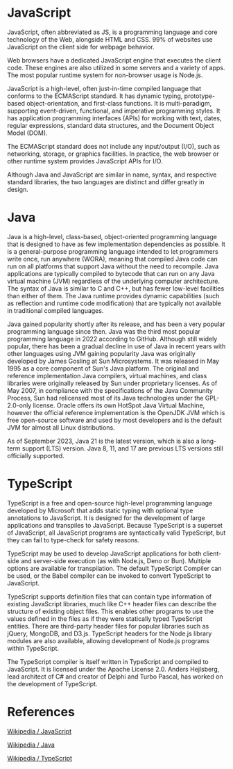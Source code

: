 # JavaScript

JavaScript, often abbreviated as JS, is a programming language and core technology of the Web, alongside HTML and CSS. 99% of websites use JavaScript on the client side for webpage behavior.

Web browsers have a dedicated JavaScript engine that executes the client code. These engines are also utilized in some servers and a variety of apps. The most popular runtime system for non-browser usage is Node.js.

JavaScript is a high-level, often just-in-time compiled language that conforms to the ECMAScript standard. It has dynamic typing, prototype-based object-orientation, and first-class functions. It is multi-paradigm, supporting event-driven, functional, and imperative programming styles. It has application programming interfaces (APIs) for working with text, dates, regular expressions, standard data structures, and the Document Object Model (DOM).

The ECMAScript standard does not include any input/output (I/O), such as networking, storage, or graphics facilities. In practice, the web browser or other runtime system provides JavaScript APIs for I/O.

Although Java and JavaScript are similar in name, syntax, and respective standard libraries, the two languages are distinct and differ greatly in design.

# Java
Java is a high-level, class-based, object-oriented programming language that is designed to have as few implementation dependencies as possible. It is a general-purpose programming language intended to let programmers write once, run anywhere (WORA), meaning that compiled Java code can run on all platforms that support Java without the need to recompile. Java applications are typically compiled to bytecode that can run on any Java virtual machine (JVM) regardless of the underlying computer architecture. The syntax of Java is similar to C and C++, but has fewer low-level facilities than either of them. The Java runtime provides dynamic capabilities (such as reflection and runtime code modification) that are typically not available in traditional compiled languages.

Java gained popularity shortly after its release, and has been a very popular programming language since then. Java was the third most popular programming language in 2022 according to GitHub. Although still widely popular, there has been a gradual decline in use of Java in recent years with other languages using JVM gaining popularity
Java was originally developed by James Gosling at Sun Microsystems. It was released in May 1995 as a core component of Sun's Java platform. The original and reference implementation Java compilers, virtual machines, and class libraries were originally released by Sun under proprietary licenses. As of May 2007, in compliance with the specifications of the Java Community Process, Sun had relicensed most of its Java technologies under the GPL-2.0-only license. Oracle offers its own HotSpot Java Virtual Machine, however the official reference implementation is the OpenJDK JVM which is free open-source software and used by most developers and is the default JVM for almost all Linux distributions.

As of September 2023, Java 21 is the latest version, which is also a long-term support (LTS) version. Java 8, 11, and 17 are previous LTS versions still officially supported.

# TypeScript

TypeScript is a free and open-source high-level programming language developed by Microsoft that adds static typing with optional type annotations to JavaScript. It is designed for the development of large applications and transpiles to JavaScript. Because TypeScript is a superset of JavaScript, all JavaScript programs are syntactically valid TypeScript, but they can fail to type-check for safety reasons.

TypeScript may be used to develop JavaScript applications for both client-side and server-side execution (as with Node.js, Deno or Bun). Multiple options are available for transpilation. The default TypeScript Compiler can be used, or the Babel compiler can be invoked to convert TypeScript to JavaScript.

TypeScript supports definition files that can contain type information of existing JavaScript libraries, much like C++ header files can describe the structure of existing object files. This enables other programs to use the values defined in the files as if they were statically typed TypeScript entities. There are third-party header files for popular libraries such as jQuery, MongoDB, and D3.js. TypeScript headers for the Node.js library modules are also available, allowing development of Node.js programs within TypeScript.

The TypeScript compiler is itself written in TypeScript and compiled to JavaScript. It is licensed under the Apache License 2.0. Anders Hejlsberg, lead architect of C# and creator of Delphi and Turbo Pascal, has worked on the development of TypeScript.

# References

[Wikipedia / JavaScript](https://en.wikipedia.org/wiki/JavaScript)

[Wikipedia / Java](https://en.wikipedia.org/wiki/JavaScript)

[Wikipedia / TypeScript](https://en.wikipedia.org/wiki/TypeScript#:~:text=TypeScript%20is%20a%20free%20and,optional%20type%20annotations%20to%20JavaScript.)
